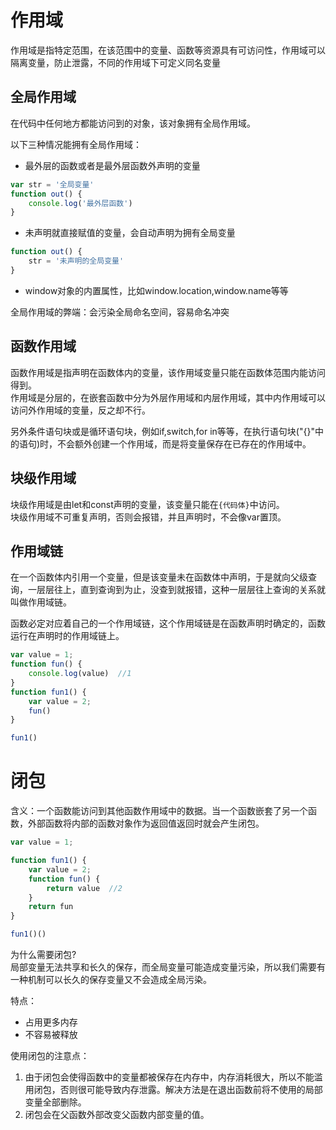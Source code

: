 # 作用域
作用域是指特定范围，在该范围中的变量、函数等资源具有可访问性，作用域可以隔离变量，防止泄露，不同的作用域下可定义同名变量

## 全局作用域
在代码中任何地方都能访问到的对象，该对象拥有全局作用域。

以下三种情况能拥有全局作用域：
* 最外层的函数或者是最外层函数外声明的变量
```js
var str = '全局变量'
function out() {
    console.log('最外层函数')
}
```

* 未声明就直接赋值的变量，会自动声明为拥有全局变量
```js
function out() {
    str = '未声明的全局变量'
}
```

* window对象的内置属性，比如window.location,window.name等等

全局作用域的弊端：会污染全局命名空间，容易命名冲突

## 函数作用域
函数作用域是指声明在函数体内的变量，该作用域变量只能在函数体范围内能访问得到。  
作用域是分层的，在嵌套函数中分为外层作用域和内层作用域，其中内作用域可以访问外作用域的变量，反之却不行。  

另外条件语句块或是循环语句块，例如if,switch,for in等等，在执行语句块("{}"中的语句)时，不会额外创建一个作用域，而是将变量保存在已存在的作用域中。

## 块级作用域
块级作用域是由let和const声明的变量，该变量只能在`{代码体}`中访问。  
块级作用域不可重复声明，否则会报错，并且声明时，不会像var置顶。


## 作用域链
在一个函数体内引用一个变量，但是该变量未在函数体中声明，于是就向父级查询，一层层往上，直到查询到为止，没查到就报错，这种一层层往上查询的关系就叫做作用域链。  

函数必定对应着自己的一个作用域链，这个作用域链是在函数声明时确定的，函数运行在声明时的作用域链上。
```js
var value = 1;
function fun() {
    console.log(value)  //1
}
function fun1() {
    var value = 2;
    fun()
}

fun1()
```

# 闭包
含义：一个函数能访问到其他函数作用域中的数据。当一个函数嵌套了另一个函数，外部函数将内部的函数对象作为返回值返回时就会产生闭包。
```js
var value = 1;

function fun1() {
    var value = 2;
    function fun() {
        return value  //2
    }
    return fun
}

fun1()()
```
为什么需要闭包?  
局部变量无法共享和长久的保存，而全局变量可能造成变量污染，所以我们需要有一种机制可以长久的保存变量又不会造成全局污染。  

特点：
* 占用更多内存
* 不容易被释放

使用闭包的注意点：
1. 由于闭包会使得函数中的变量都被保存在内存中，内存消耗很大，所以不能滥用闭包，否则很可能导致内存泄露。解决方法是在退出函数前将不使用的局部变量全部删除。
2. 闭包会在父函数外部改变父函数内部变量的值。